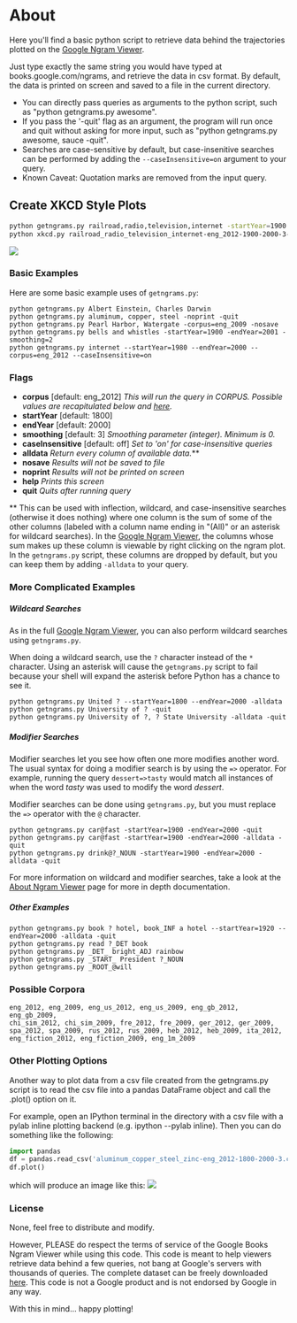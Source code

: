 # About #
Here you'll find a basic python script to retrieve data behind the trajectories plotted on the [Google Ngram Viewer](http://books.google.com/ngrams).

Just type exactly the same string you would have typed at books.google.com/ngrams, and retrieve the data in csv format. By default, the data is printed on screen and saved to a file in the current directory.

 - You can directly pass queries as arguments to the python script, such as "python getngrams.py awesome".
 - If you pass the '-quit' flag as an argument, the program will run once and quit without asking for more input, such as "python getngrams.py awesome, sauce -quit".
 - Searches are case-sensitive by default, but case-insenitive searches can be performed by adding the `--caseInsensitive=on` argument to your query.
 - Known Caveat: Quotation marks are removed from the input query.


## Create XKCD Style Plots ##
```bash
python getngrams.py railroad,radio,television,internet -startYear=1900 -endYear=2000 --caseInsensitive=on -quit
python xkcd.py railroad_radio_television_internet-eng_2012-1900-2000-3-on.csv
```

![](https://s3.amazonaws.com/ngramplots/railroad_radio_television_internet-eng_2012-1900-2000-3-on.png)


### Basic Examples ###

Here are some basic example uses of `getngrams.py`:

```
python getngrams.py Albert Einstein, Charles Darwin
python getngrams.py aluminum, copper, steel -noprint -quit
python getngrams.py Pearl Harbor, Watergate -corpus=eng_2009 -nosave
python getngrams.py bells and whistles -startYear=1900 -endYear=2001 -smoothing=2
python getngrams.py internet --startYear=1980 --endYear=2000 --corpus=eng_2012 --caseInsensitive=on
```

### Flags ###
  * **corpus** [default: eng_2012] *This will run the query in CORPUS. Possible values are recapitulated below and [here](http://books.google.com/ngrams/info).*
  * **startYear** [default: 1800]
  * **endYear** [default: 2000]
  * **smoothing** [default: 3] *Smoothing parameter (integer). Minimum is 0.*
  * **caseInsensitive** [default: off] *Set to 'on' for case-insensitive queries*
  * **alldata** *Return every column of available data.***
  * **nosave** *Results will not be saved to file*
  * **noprint** *Results will not be printed on screen*
  * **help** *Prints this screen*
  * **quit** *Quits after running query*

\*\* This can be used with inflection, wildcard, and case-insensitive searches (otherwise it does nothing) where one column is the sum of some of the other columns (labeled with a column name ending in "(All)" or an asterisk for wildcard searches). In the [Google Ngram Viewer](http://books.google.com/ngrams), the columns whose sum makes up these column is viewable by right clicking on the ngram plot. In the `getngrams.py` script, these columns are dropped by default, but you can keep them by adding `-alldata` to your query.

### More Complicated Examples ###

##### Wildcard Searches #####

As in the full [Google Ngram Viewer](http://books.google.com/ngrams), you can also perform wildcard searches using `getngrams.py`.

When doing a wildcard search, use the `?` character instead of the `*` character. Using an asterisk will cause the `getngrams.py` script to fail because your shell will expand the asterisk before Python has a chance to see it.

```
python getngrams.py United ? --startYear=1800 --endYear=2000 -alldata
python getngrams.py University of ? -quit
python getngrams.py University of ?, ? State University -alldata -quit
```

##### Modifier Searches #####

Modifier searches let you see how often one more modifies another word. The usual syntax for doing a modifier search is by using the `=>` operator. For example, running the query `dessert=>tasty` would match all instances of when the word *tasty* was used to modify the word *dessert*.

Modifier searches can be done using `getngrams.py`, but you must replace the `=>` operator with the `@` character.

```
python getngrams.py car@fast -startYear=1900 -endYear=2000 -quit
python getngrams.py car@fast -startYear=1900 -endYear=2000 -alldata -quit
python getngrams.py drink@?_NOUN -startYear=1900 -endYear=2000 -alldata -quit
```

For more information on wildcard and modifier searches, take a look at the [About Ngram Viewer](https://books.google.com/ngrams/info) page for more in depth documentation.

##### Other Examples #####

```
python getngrams.py book ? hotel, book_INF a hotel --startYear=1920 --endYear=2000 -alldata -quit
python getngrams.py read ?_DET book
python getngrams.py _DET_ bright_ADJ rainbow
python getngrams.py _START_ President ?_NOUN
python getngrams.py _ROOT_@will
```

### Possible Corpora ###

```
eng_2012, eng_2009, eng_us_2012, eng_us_2009, eng_gb_2012, eng_gb_2009,
chi_sim_2012, chi_sim_2009, fre_2012, fre_2009, ger_2012, ger_2009,
spa_2012, spa_2009, rus_2012, rus_2009, heb_2012, heb_2009, ita_2012,
eng_fiction_2012, eng_fiction_2009, eng_1m_2009
```

### Other Plotting Options ###
Another way to plot data from a csv file created from the getngrams.py script is
to read the csv file into a pandas DataFrame object and call the .plot()
option on it.

For example, open an IPython terminal in the directory with a csv file with a
pylab inline plotting backend (e.g. ipython --pylab inline). Then you can do
something like the following:

```python
import pandas
df = pandas.read_csv('aluminum_copper_steel_zinc-eng_2012-1800-2000-3.csv', index_col=0, parse_dates=True)
df.plot()
```

which will produce an image like this:
![](https://s3.amazonaws.com/ngramplots/ngrams.png)


### License ###
None, feel free to distribute and modify.

However, PLEASE do respect the terms of service of the Google Books Ngram Viewer while using this code. This code is meant to help viewers retrieve data behind a few queries, not bang at Google's servers with thousands of queries. The complete dataset can be freely downloaded [here](http://storage.googleapis.com/books/ngrams/books/datasetsv2.html). This code is not a Google product and is not endorsed by Google in any way.

With this in mind... happy plotting!
